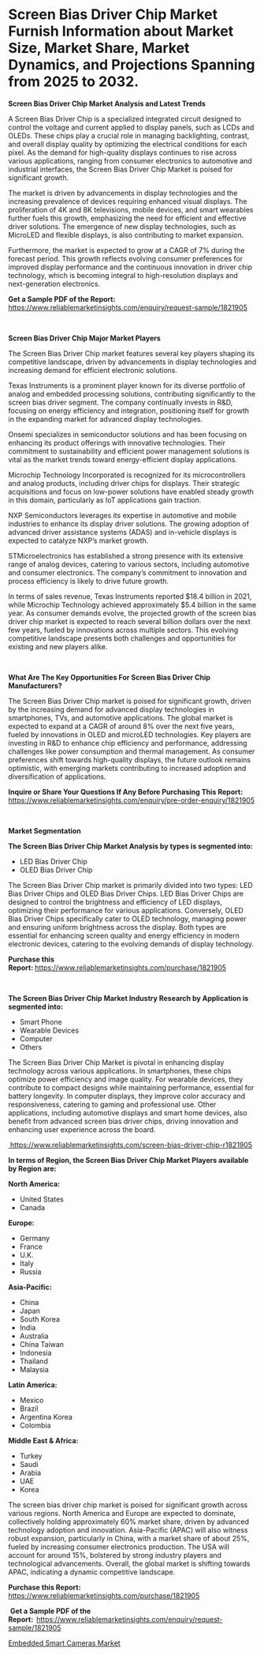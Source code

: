 <p><h1>Screen Bias Driver Chip Market Furnish Information about Market Size, Market Share, Market Dynamics, and Projections Spanning from 2025 to 2032.</h1></p><p><strong>Screen Bias Driver Chip Market Analysis and Latest Trends</strong></p>
<p><p>A Screen Bias Driver Chip is a specialized integrated circuit designed to control the voltage and current applied to display panels, such as LCDs and OLEDs. These chips play a crucial role in managing backlighting, contrast, and overall display quality by optimizing the electrical conditions for each pixel. As the demand for high-quality displays continues to rise across various applications, ranging from consumer electronics to automotive and industrial interfaces, the Screen Bias Driver Chip Market is poised for significant growth.</p><p>The market is driven by advancements in display technologies and the increasing prevalence of devices requiring enhanced visual displays. The proliferation of 4K and 8K televisions, mobile devices, and smart wearables further fuels this growth, emphasizing the need for efficient and effective driver solutions. The emergence of new display technologies, such as MicroLED and flexible displays, is also contributing to market expansion.</p><p>Furthermore, the market is expected to grow at a CAGR of 7% during the forecast period. This growth reflects evolving consumer preferences for improved display performance and the continuous innovation in driver chip technology, which is becoming integral to high-resolution displays and next-generation electronics.</p></p>
<p><strong>Get a Sample PDF of the Report:&nbsp;</strong> <a href="https://www.reliablemarketinsights.com/enquiry/request-sample/1821905?utm_campaign=2943&utm_medium=2&utm_source=Github&utm_content=ia&utm_term=06042025&utm_id=screen-bias-driver-chip">https://www.reliablemarketinsights.com/enquiry/request-sample/1821905</a></p>
<p>&nbsp;</p>
<p><strong>Screen Bias Driver Chip Major Market Players</strong></p>
<p><p>The Screen Bias Driver Chip market features several key players shaping its competitive landscape, driven by advancements in display technologies and increasing demand for efficient electronic solutions.</p><p>Texas Instruments is a prominent player known for its diverse portfolio of analog and embedded processing solutions, contributing significantly to the screen bias driver segment. The company continually invests in R&D, focusing on energy efficiency and integration, positioning itself for growth in the expanding market for advanced display technologies.</p><p>Onsemi specializes in semiconductor solutions and has been focusing on enhancing its product offerings with innovative technologies. Their commitment to sustainability and efficient power management solutions is vital as the market trends toward energy-efficient display applications.</p><p>Microchip Technology Incorporated is recognized for its microcontrollers and analog products, including driver chips for displays. Their strategic acquisitions and focus on low-power solutions have enabled steady growth in this domain, particularly as IoT applications gain traction.</p><p>NXP Semiconductors leverages its expertise in automotive and mobile industries to enhance its display driver solutions. The growing adoption of advanced driver assistance systems (ADAS) and in-vehicle displays is expected to catalyze NXP’s market growth.</p><p>STMicroelectronics has established a strong presence with its extensive range of analog devices, catering to various sectors, including automotive and consumer electronics. The company’s commitment to innovation and process efficiency is likely to drive future growth.</p><p>In terms of sales revenue, Texas Instruments reported $18.4 billion in 2021, while Microchip Technology achieved approximately $5.4 billion in the same year. As consumer demands evolve, the projected growth of the screen bias driver chip market is expected to reach several billion dollars over the next few years, fueled by innovations across multiple sectors. This evolving competitive landscape presents both challenges and opportunities for existing and new players alike.</p></p>
<p>&nbsp;</p>
<p><strong>What Are The Key Opportunities For Screen Bias Driver Chip Manufacturers?</strong></p>
<p><p>The Screen Bias Driver Chip market is poised for significant growth, driven by the increasing demand for advanced display technologies in smartphones, TVs, and automotive applications. The global market is expected to expand at a CAGR of around 8% over the next five years, fueled by innovations in OLED and microLED technologies. Key players are investing in R&D to enhance chip efficiency and performance, addressing challenges like power consumption and thermal management. As consumer preferences shift towards high-quality displays, the future outlook remains optimistic, with emerging markets contributing to increased adoption and diversification of applications.</p></p>
<p><strong>Inquire or Share Your Questions If Any Before Purchasing This Report:</strong> <a href="https://www.reliablemarketinsights.com/enquiry/pre-order-enquiry/1821905?utm_campaign=2943&utm_medium=2&utm_source=Github&utm_content=ia&utm_term=06042025&utm_id=screen-bias-driver-chip">https://www.reliablemarketinsights.com/enquiry/pre-order-enquiry/1821905</a></p>
<p>&nbsp;</p>
<p><strong>Market Segmentation</strong></p>
<p><strong>The Screen Bias Driver Chip Market Analysis by types is segmented into:</strong></p>
<p><ul><li>LED Bias Driver Chip</li><li>OLED Bias Driver Chip</li></ul></p>
<p><p>The Screen Bias Driver Chip market is primarily divided into two types: LED Bias Driver Chips and OLED Bias Driver Chips. LED Bias Driver Chips are designed to control the brightness and efficiency of LED displays, optimizing their performance for various applications. Conversely, OLED Bias Driver Chips specifically cater to OLED technology, managing power and ensuring uniform brightness across the display. Both types are essential for enhancing screen quality and energy efficiency in modern electronic devices, catering to the evolving demands of display technology.</p></p>
<p><strong>Purchase this Report:&nbsp;</strong><a href="https://www.reliablemarketinsights.com/purchase/1821905?utm_campaign=2943&utm_medium=2&utm_source=Github&utm_content=ia&utm_term=06042025&utm_id=screen-bias-driver-chip">https://www.reliablemarketinsights.com/purchase/1821905</a></p>
<p>&nbsp;</p>
<p><strong>The Screen Bias Driver Chip Market Industry Research by Application is segmented into:</strong></p>
<p><ul><li>Smart Phone</li><li>Wearable Devices</li><li>Computer</li><li>Others</li></ul></p>
<p><p>The Screen Bias Driver Chip Market is pivotal in enhancing display technology across various applications. In smartphones, these chips optimize power efficiency and image quality. For wearable devices, they contribute to compact designs while maintaining performance, essential for battery longevity. In computer displays, they improve color accuracy and responsiveness, catering to gaming and professional use. Other applications, including automotive displays and smart home devices, also benefit from advanced screen bias driver chips, driving innovation and enhancing user experience across the board.</p></p>
<p><a href="https://www.reliablemarketinsights.com/screen-bias-driver-chip-r1821905?utm_campaign=2943&utm_medium=2&utm_source=Github&utm_content=ia&utm_term=06042025&utm_id=screen-bias-driver-chip">&nbsp;https://www.reliablemarketinsights.com/screen-bias-driver-chip-r1821905</a></p>
<p><strong>In terms of Region, the Screen Bias Driver Chip Market Players available by Region are:</strong></p>
<p>
    <p> <strong> North America: </strong>
        <ul>
            <li>United States</li>
            <li>Canada</li>
        </ul>
        </p> 
    <p> <strong> Europe: </strong>
        <ul>
            <li>Germany</li>
            <li>France</li>
            <li>U.K.</li>
            <li>Italy</li>
            <li>Russia</li>
        </ul>
        </p> 
    <p> <strong> Asia-Pacific: </strong>
        <ul>
            <li>China</li>
            <li>Japan</li>
            <li>South Korea</li>
            <li>India</li>
            <li>Australia</li>
            <li>China Taiwan</li>
            <li>Indonesia</li>
            <li>Thailand</li>
            <li>Malaysia</li>
        </ul>
        </p> 
    <p> <strong> Latin America: </strong>
        <ul>
            <li>Mexico</li>
            <li>Brazil</li>
            <li>Argentina Korea</li>
            <li>Colombia</li>
        </ul>
        </p> 
    <p> <strong> Middle East & Africa: </strong>
        <ul>
            <li>Turkey</li>
            <li>Saudi</li>
            <li>Arabia</li>
            <li>UAE</li>
            <li>Korea</li>
        </ul>
    </p>
    </p>
<p><p>The screen bias driver chip market is poised for significant growth across various regions. North America and Europe are expected to dominate, collectively holding approximately 60% market share, driven by advanced technology adoption and innovation. Asia-Pacific (APAC) will also witness robust expansion, particularly in China, with a market share of about 25%, fueled by increasing consumer electronics production. The USA will account for around 15%, bolstered by strong industry players and technological advancements. Overall, the global market is shifting towards APAC, indicating a dynamic competitive landscape.</p></p>
<p><strong>Purchase this Report: </strong><a href="https://www.reliablemarketinsights.com/purchase/1821905?utm_campaign=2943&utm_medium=2&utm_source=Github&utm_content=ia&utm_term=06042025&utm_id=screen-bias-driver-chip">https://www.reliablemarketinsights.com/purchase/1821905</a></p>
<p>&nbsp;<strong>Get a Sample PDF of the Report:&nbsp;&nbsp;</strong><a href="https://www.reliablemarketinsights.com/enquiry/request-sample/1821905?utm_campaign=2943&utm_medium=2&utm_source=Github&utm_content=ia&utm_term=06042025&utm_id=screen-bias-driver-chip">https://www.reliablemarketinsights.com/enquiry/request-sample/1821905</a></p>
<p><strong></strong></p>
<p><p><a href="https://github.com/genayziben/Market-Research-Report-List-1/blob/main/embedded-smart-cameras-market.md?utm_campaign=2943&utm_medium=2&utm_source=Github&utm_content=ia&utm_term=06042025&utm_id=screen-bias-driver-chip">Embedded Smart Cameras Market</a></p></p>
